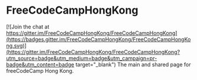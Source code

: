 # FreeCodeCampHongKong

[![Join the chat at https://gitter.im/FreeCodeCampHongKong/FreeCodeCampHongKong](https://badges.gitter.im/FreeCodeCampHongKong/FreeCodeCampHongKong.svg)](https://gitter.im/FreeCodeCampHongKong/FreeCodeCampHongKong?utm_source=badge&utm_medium=badge&utm_campaign=pr-badge&utm_content=badge target="_blank")
The main and shared page for freeCodeCamp Hong Kong.
